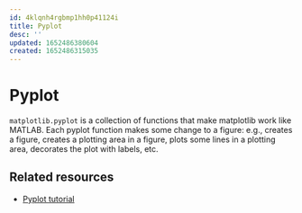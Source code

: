 ```yaml
---
id: 4klqnh4rgbmp1hh0p41124i
title: Pyplot
desc: ''
updated: 1652486380604
created: 1652486315035
---
```

# Pyplot

`matplotlib.pyplot` is a collection of functions that make matplotlib work like MATLAB. Each pyplot function makes some change to a figure: e.g., creates a figure, creates a plotting area in a figure, plots some lines in a plotting area, decorates the plot with labels, etc.

## Related resources

- [Pyplot tutorial](https://matplotlib.org/stable/tutorials/introductory/pyplot.html)